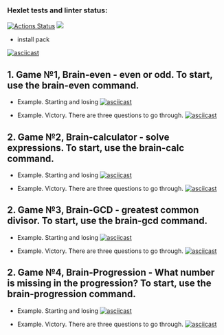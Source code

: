 ### Hexlet tests and linter status:
[![Actions Status](https://github.com/MrNovan/frontend-project-44/workflows/hexlet-check/badge.svg)](https://github.com/MrNovan/frontend-project-44/actions)
<a href="https://codeclimate.com/github/MrNovan/frontend-project-44/maintainability"><img src="https://api.codeclimate.com/v1/badges/81a6985cc9d15a113fe0/maintainability" /></a>


- install pack

[![asciicast](https://asciinema.org/a/zShuH4CGINWR2X31SufuKAXee.svg)](https://asciinema.org/a/zShuH4CGINWR2X31SufuKAXee)

## 1. Game №1, Brain-even - even or odd. To start, use the brain-even command.

- Example. Starting and losing
[![asciicast](https://asciinema.org/a/S8BNrCnkB8AqTqv5UYJlERc0Q.svg)](https://asciinema.org/a/S8BNrCnkB8AqTqv5UYJlERc0Q)

- Example. Victory. There are three questions to go through.
[![asciicast](https://asciinema.org/a/u0ZmeflULjd4Y6cmHS8GR1sj9.svg)](https://asciinema.org/a/u0ZmeflULjd4Y6cmHS8GR1sj9)

## 2. Game №2, Brain-calculator - solve expressions. To start, use the brain-calc command.

- Example. Starting and losing
[![asciicast](https://asciinema.org/a/XSCZS1O9BiWDOebRHRUIr113i.svg)](https://asciinema.org/a/XSCZS1O9BiWDOebRHRUIr113i)

- Example. Victory. There are three questions to go through.
[![asciicast](https://asciinema.org/a/NvIJK4x68vrMLCB47C6XrujM6.svg)](https://asciinema.org/a/NvIJK4x68vrMLCB47C6XrujM6)

## 2. Game №3, Brain-GCD - greatest common divisor. To start, use the brain-gcd command.

- Example. Starting and losing
[![asciicast](https://asciinema.org/a/KU4owkEHcmn0LAEJWc2pt324e.svg)](https://asciinema.org/a/KU4owkEHcmn0LAEJWc2pt324e)

- Example. Victory. There are three questions to go through.
[![asciicast](https://asciinema.org/a/T9QUWxirwGI8HNbq68g4YYu66.svg)](https://asciinema.org/a/T9QUWxirwGI8HNbq68g4YYu66)

## 2. Game №4, Brain-Progression - What number is missing in the progression? To start, use the brain-progression command.

- Example. Starting and losing
[![asciicast](https://asciinema.org/a/LsdimfQHrGXUc8HhBsAXEJcV0.svg)](https://asciinema.org/a/LsdimfQHrGXUc8HhBsAXEJcV0)

- Example. Victory. There are three questions to go through.
[![asciicast](https://asciinema.org/a/daXf0E7P1wGxzpO9M9T91oSnI.svg)](https://asciinema.org/a/daXf0E7P1wGxzpO9M9T91oSnI)
